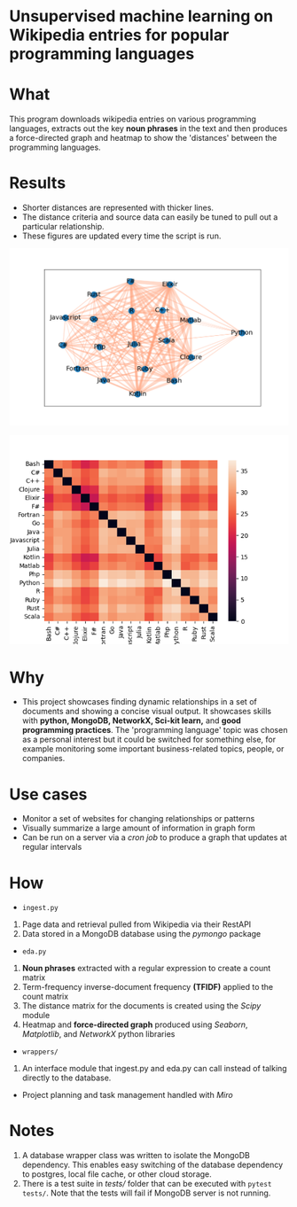 # Unsupervised machine learning on Wikipedia entries for popular programming languages 

# What
This program downloads wikipedia entries on various programming languages, extracts out the key **noun phrases** in the text and then produces a force-directed graph and heatmap to show the 'distances' between the programming languages.

# Results
* Shorter distances are represented with thicker lines.  
* The distance criteria and source data can easily be tuned to pull out a particular relationship. 
* These figures are updated every time the script is run.

<img src='./figures/eda_graph.png' width='650'>

![Alt text](./figures/eda_heatmap.png "Distance heatmap between the languages")

# Why
* This project showcases finding dynamic relationships in a set of documents and showing a concise visual output. It showcases skills with **python, MongoDB, NetworkX, Sci-kit learn,** and **good programming practices**. The 'programming language' topic was chosen as a personal interest but it could be switched for something else, for example monitoring some important business-related topics, people, or companies. 

# Use cases 
* Monitor a set of websites for changing relationships or patterns
* Visually summarize a large amount of information in graph form
* Can be run on a server via a *cron job* to produce a graph that updates at regular intervals 

# How
* `ingest.py`
1. Page data and retrieval pulled from Wikipedia via their RestAPI
1. Data stored in a MongoDB database using the *pymongo* package

* `eda.py` 
1. **Noun phrases** extracted with a regular expression to create a count matrix
1. Term-frequency inverse-document frequency **(TFIDF)** applied to the count matrix
1. The distance matrix for the documents is created using the *Scipy* module
1. Heatmap and **force-directed graph** produced using *Seaborn*, *Matplotlib*, and *NetworkX* python libraries

* `wrappers/`
1. An interface module that ingest.py and eda.py can call instead of talking directly to the database. 

* Project planning and task management handled with *Miro* 

# Notes
1. A database wrapper class was written to isolate the MongoDB dependency. This enables easy switching of the database dependency to postgres, local file cache, or other cloud storage.
1. There is a test suite in *tests/* folder that can be executed with `pytest tests/`. Note that the tests will fail if MongoDB server is not running.
